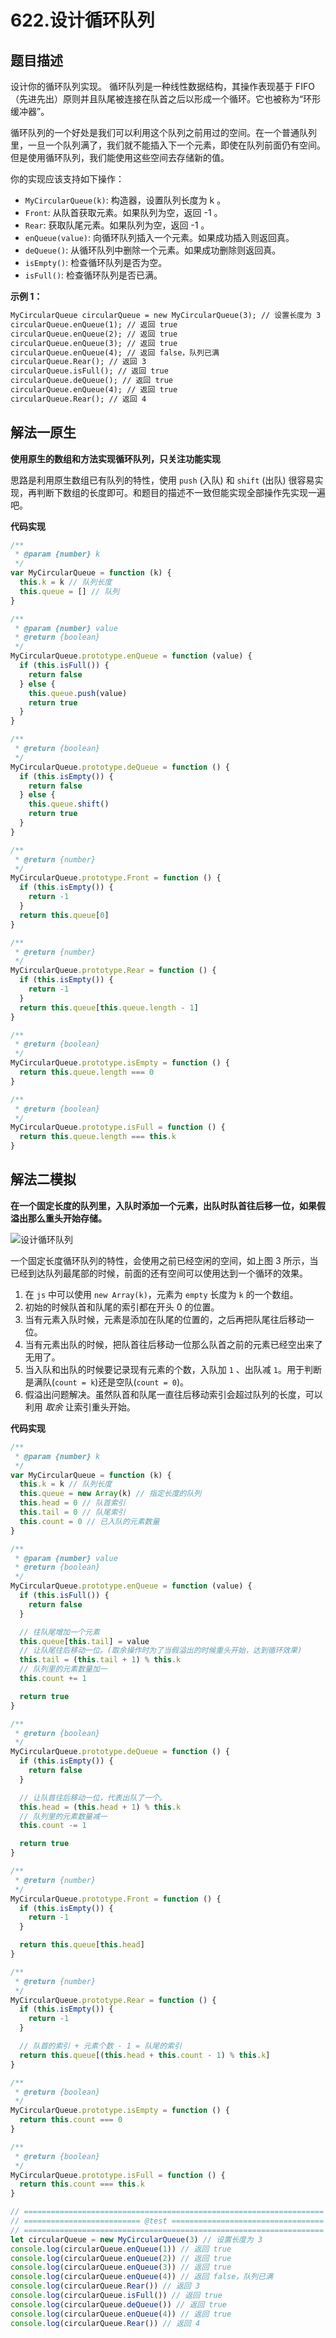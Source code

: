# 622.设计循环队列

## 题目描述

设计你的循环队列实现。 循环队列是一种线性数据结构，其操作表现基于 FIFO（先进先出）原则并且队尾被连接在队首之后以形成一个循环。它也被称为“环形缓冲器”。

循环队列的一个好处是我们可以利用这个队列之前用过的空间。在一个普通队列里，一旦一个队列满了，我们就不能插入下一个元素，即使在队列前面仍有空间。但是使用循环队列，我们能使用这些空间去存储新的值。

你的实现应该支持如下操作：

- `MyCircularQueue(k)`: 构造器，设置队列长度为 k 。
- `Front`: 从队首获取元素。如果队列为空，返回 -1 。
- `Rear`: 获取队尾元素。如果队列为空，返回 -1 。
- `enQueue(value)`: 向循环队列插入一个元素。如果成功插入则返回真。
- `deQueue()`: 从循环队列中删除一个元素。如果成功删除则返回真。
- `isEmpty()`: 检查循环队列是否为空。
- `isFull()`: 检查循环队列是否已满。

**示例 1：**

```md
MyCircularQueue circularQueue = new MyCircularQueue(3); // 设置长度为 3
circularQueue.enQueue(1); // 返回 true
circularQueue.enQueue(2); // 返回 true
circularQueue.enQueue(3); // 返回 true
circularQueue.enQueue(4); // 返回 false，队列已满
circularQueue.Rear(); // 返回 3
circularQueue.isFull(); // 返回 true
circularQueue.deQueue(); // 返回 true
circularQueue.enQueue(4); // 返回 true
circularQueue.Rear(); // 返回 4
```

## 解法一原生

**使用原生的数组和方法实现循环队列，只关注功能实现**

思路是利用原生数组已有队列的特性，使用 `push` (入队) 和 `shift` (出队) 很容易实现，再判断下数组的长度即可。和题目的描述不一致但能实现全部操作先实现一遍吧。

**代码实现**

```js
/**
 * @param {number} k
 */
var MyCircularQueue = function (k) {
  this.k = k // 队列长度
  this.queue = [] // 队列
}

/**
 * @param {number} value
 * @return {boolean}
 */
MyCircularQueue.prototype.enQueue = function (value) {
  if (this.isFull()) {
    return false
  } else {
    this.queue.push(value)
    return true
  }
}

/**
 * @return {boolean}
 */
MyCircularQueue.prototype.deQueue = function () {
  if (this.isEmpty()) {
    return false
  } else {
    this.queue.shift()
    return true
  }
}

/**
 * @return {number}
 */
MyCircularQueue.prototype.Front = function () {
  if (this.isEmpty()) {
    return -1
  }
  return this.queue[0]
}

/**
 * @return {number}
 */
MyCircularQueue.prototype.Rear = function () {
  if (this.isEmpty()) {
    return -1
  }
  return this.queue[this.queue.length - 1]
}

/**
 * @return {boolean}
 */
MyCircularQueue.prototype.isEmpty = function () {
  return this.queue.length === 0
}

/**
 * @return {boolean}
 */
MyCircularQueue.prototype.isFull = function () {
  return this.queue.length === this.k
}
```

## 解法二模拟

**在一个固定长度的队列里，入队时添加一个元素，出队时队首往后移一位，如果假溢出那么重头开始存储。**

![设计循环队列](https://pic.leetcode-cn.com/Figures/622/622_queue_with_array.png)

一个固定长度循环队列的特性，会使用之前已经空闲的空间，如上图 3 所示，当已经到达队列最尾部的时候，前面的还有空间可以使用达到一个循环的效果。

1. 在 `js` 中可以使用 `new Array(k)`，元素为 `empty` 长度为 `k` 的一个数组。
2. 初始的时候队首和队尾的索引都在开头 0 的位置。
3. 当有元素入队时候，元素是添加在队尾的位置的，之后再把队尾往后移动一位。
4. 当有元素出队的时候，把队首往后移动一位那么队首之前的元素已经空出来了无用了。
5. 当入队和出队的时候要记录现有元素的个数，入队加 `1` 、出队减 `1`。用于判断是满队(`count = k`)还是空队(`count = 0`)。
6. 假溢出问题解决。虽然队首和队尾一直往后移动索引会超过队列的长度，可以利用 _取余_ 让索引重头开始。

**代码实现**

```js
/**
 * @param {number} k
 */
var MyCircularQueue = function (k) {
  this.k = k // 队列长度
  this.queue = new Array(k) // 指定长度的队列
  this.head = 0 // 队首索引
  this.tail = 0 // 队尾索引
  this.count = 0 // 已入队的元素数量
}

/**
 * @param {number} value
 * @return {boolean}
 */
MyCircularQueue.prototype.enQueue = function (value) {
  if (this.isFull()) {
    return false
  }

  // 往队尾增加一个元素
  this.queue[this.tail] = value
  // 让队尾往后移动一位。(取余操作时为了当假溢出的时候重头开始，达到循环效果)
  this.tail = (this.tail + 1) % this.k
  // 队列里的元素数量加一
  this.count += 1

  return true
}

/**
 * @return {boolean}
 */
MyCircularQueue.prototype.deQueue = function () {
  if (this.isEmpty()) {
    return false
  }

  // 让队首往后移动一位，代表出队了一个。
  this.head = (this.head + 1) % this.k
  // 队列里的元素数量减一
  this.count -= 1

  return true
}

/**
 * @return {number}
 */
MyCircularQueue.prototype.Front = function () {
  if (this.isEmpty()) {
    return -1
  }

  return this.queue[this.head]
}

/**
 * @return {number}
 */
MyCircularQueue.prototype.Rear = function () {
  if (this.isEmpty()) {
    return -1
  }

  // 队首的索引 + 元素个数 - 1 = 队尾的索引
  return this.queue[(this.head + this.count - 1) % this.k]
}

/**
 * @return {boolean}
 */
MyCircularQueue.prototype.isEmpty = function () {
  return this.count === 0
}

/**
 * @return {boolean}
 */
MyCircularQueue.prototype.isFull = function () {
  return this.count === this.k
}

// ===================================================================
// ========================== @test ==================================
// ===================================================================
let circularQueue = new MyCircularQueue(3) // 设置长度为 3
console.log(circularQueue.enQueue(1)) // 返回 true
console.log(circularQueue.enQueue(2)) // 返回 true
console.log(circularQueue.enQueue(3)) // 返回 true
console.log(circularQueue.enQueue(4)) // 返回 false，队列已满
console.log(circularQueue.Rear()) // 返回 3
console.log(circularQueue.isFull()) // 返回 true
console.log(circularQueue.deQueue()) // 返回 true
console.log(circularQueue.enQueue(4)) // 返回 true
console.log(circularQueue.Rear()) // 返回 4
```
